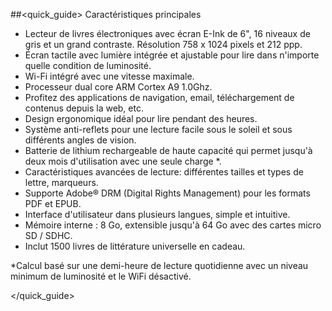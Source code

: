 ##<quick_guide> Caractéristiques principales

- Lecteur de livres électroniques avec écran E-Ink de 6", 16 niveaux de gris et un grand contraste. Résolution 758 x 1024 pixels et 212 ppp.
- Écran tactile avec lumière intégrée et ajustable pour lire dans n'importe quelle condition de luminosité.
- Wi-Fi intégré avec une vitesse maximale.
- Processeur dual core ARM Cortex A9 1.0Ghz.
- Profitez des applications de navigation, email, téléchargement de contenus depuis la web, etc.
- Design ergonomique idéal pour lire pendant des heures.
- Système anti-reflets pour une lecture facile sous le soleil et sous différents angles de vision.
- Batterie de lithium rechargeable de haute capacité qui permet jusqu'à deux mois d'utilisation avec une seule charge *.
- Caractéristiques avancées de lecture: différentes tailles et types de lettre, marqueurs.
- Supporte Adobe® DRM (Digital Rights Management) pour les formats PDF et EPUB.
- Interface d'utilisateur dans plusieurs langues, simple et intuitive.
- Mémoire interne : 8 Go, extensible jusqu'à 64 Go avec des cartes micro SD / SDHC.
- Inclut 1500 livres de littérature universelle en cadeau.


*Calcul basé sur une demi-heure de lecture quotidienne avec un niveau minimum de luminosité et le WiFi désactivé.

</quick_guide>
